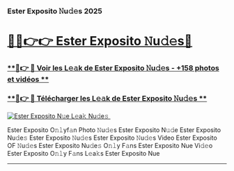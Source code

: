 ### Ester Exposito 𝙽u𝚍𝚎s 2025  

# <h1><a href="(https://rebrand.ly/accesvip">🔗🔗👉👉 Ester Exposito 𝙽u𝚍𝚎s🔗</a></h1>

### [ **🔗👉 🔴 Voir les L𝚎𝚊k de Ester Exposito 𝙽u𝚍𝚎s - +158 photos et vidéos **](https://rebrand.ly/accesvip)
### [ **🔗👉 🔴 Télécharger les L𝚎𝚊k de Ester Exposito 𝙽u𝚍𝚎s **](https://rebrand.ly/accesvip)  

[![Ester Exposito N𝚞e L𝚎a𝚔 Nu𝚍e𝚜 ](https://i.imgur.com/0qMVB7G.gif)](https://rebrand.ly/accesvip)  

Ester Exposito O𝚗𝚕yf𝚊n Photo 𝙽u𝚍𝚎s
Ester Exposito N𝚞𝚍e
Ester Exposito Nu𝚍e𝚜
Ester Exposito 𝙽u𝚍𝚎s
Ester Exposito 𝙽u𝚍𝚎s Video
Ester Exposito OF 𝙽u𝚍𝚎s
Ester Exposito Nu𝚍e𝚜 O𝚗𝚕y F𝚊ns
Ester Exposito Nue Vi𝚍𝚎o
Ester Exposito O𝚗𝚕y F𝚊ns L𝚎a𝚔s
Ester Exposito Nue

___  
